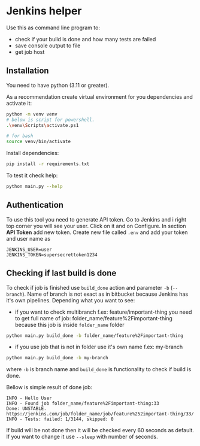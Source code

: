 # Jenkins helper

Use this as command line program to:
- check if your build is done and how many tests are failed
- save console output to file
- get job host

## Installation

You need to have python (3.11 or greater). 

As a recommendation create virtual environment for you dependencies and activate it:
```bash
python -m venv venv
# below is script for powershell. 
.\venv\Scripts\activate.ps1

# for bash
source venv/bin/activate
```

Install dependencies:
```bash
pip install -r requirements.txt
```
To test it check help:
```bash
python main.py --help
```

## Authentication
To use this tool you need to generate API token. Go to Jenkins and i right top corner you will see your user. Click on it and on Configure. In section **API Token** add new token.
Create new file called `.env` and add your token and user name as
```
JENKINS_USER=user
JENKINS_TOKEN=supersecrettoken1234
```

## Checking if last build is done 

To check if job is finished use `build_done` action and parameter `-b` (`--branch`). Name of branch is not exact as in bitbucket because Jenkins has it's own pipelines. 
Depending what you want to see:
- if you want to check multibranch f.ex: feature/important-thing you need to get full name of job: folder_name/feature%2Fimportant-thing because this job is inside `folder_name` folder
```bash
python main.py build_done -b folder_name/feature%2Fimportant-thing
```
- if you use job that is not in folder use it's own name f.ex: my-branch
```bash
python main.py build_done -b my-branch
```
where `-b` is branch name and `build_done` is functionality to check if build is done.

Bellow is simple result of done job:
```
INFO - Hello User
INFO - Found job folder_name/feature%2Fimportant-thing:33
Done: UNSTABLE. https://jenkins.com/job/folder_name/job/feature%252important-thing/33/
INFO - Tests: failed: 1/3144, skipped: 0
```

If build will be not done then it will be checked every 60 seconds as default. If you want to change it use `--sleep` with number of seconds.